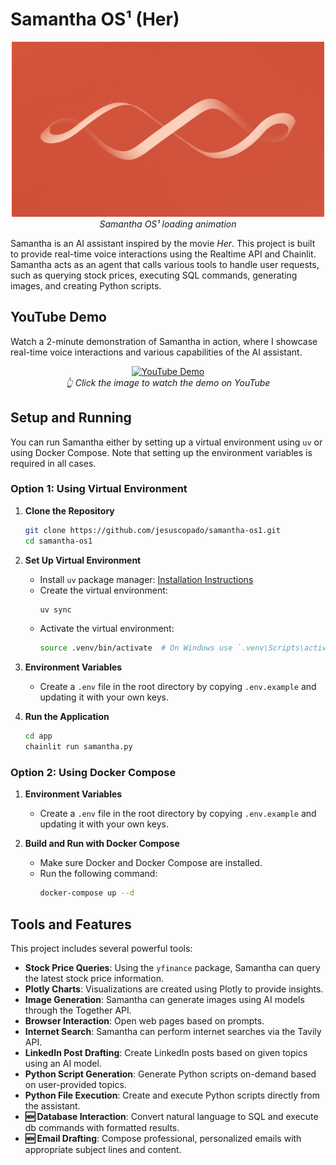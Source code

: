 # Samantha OS¹ (Her)

<p align="center">
   <a href="https://fokkemars.com/os1">
    <img src="images/os1.gif" alt="YouTube Demo" width="500">
  </a>
  <br>
  <em>Samantha OS¹ loading animation</em>
</p>

Samantha is an AI assistant inspired by the movie *Her*. This project is built to provide real-time voice interactions using the Realtime API and Chainlit. Samantha acts as an agent that calls various tools to handle user requests, such as querying stock prices, executing SQL commands, generating images, and creating Python scripts.

## YouTube Demo
Watch a 2-minute demonstration of Samantha in action, where I showcase real-time voice interactions and various capabilities of the AI assistant.

<p align="center">
  <a href="https://www.youtube.com/watch?v=qVstKgrwX_o">
    <img src="images/thumbnail_short_demo.png" alt="YouTube Demo" width="500">
  </a>
  <br>
  <em>👆 Click the image to watch the demo on YouTube</em>
</p>


## Setup and Running

You can run Samantha either by setting up a virtual environment using `uv` or using Docker Compose. Note that setting up the environment variables is required in all cases.

### Option 1: Using Virtual Environment

1. **Clone the Repository**
   ```sh
   git clone https://github.com/jesuscopado/samantha-os1.git
   cd samantha-os1
   ```

2. **Set Up Virtual Environment**
   - Install `uv` package manager: [Installation Instructions](https://docs.astral.sh/uv/getting-started/installation/)
   - Create the virtual environment:
     ```sh
     uv sync
     ```
   - Activate the virtual environment:
     ```sh
     source .venv/bin/activate  # On Windows use `.venv\Scripts\activate`
     ```

3. **Environment Variables**
   - Create a `.env` file in the root directory by copying `.env.example` and updating it with your own keys.

4. **Run the Application**
   ```sh
   cd app
   chainlit run samantha.py
   ```

### Option 2: Using Docker Compose

1. **Environment Variables**
   - Create a `.env` file in the root directory by copying `.env.example` and updating it with your own keys.

2. **Build and Run with Docker Compose**
   - Make sure Docker and Docker Compose are installed.
   - Run the following command:
     ```sh
     docker-compose up --d
     ```

## Tools and Features

This project includes several powerful tools:

- **Stock Price Queries**: Using the `yfinance` package, Samantha can query the latest stock price information.
- **Plotly Charts**: Visualizations are created using Plotly to provide insights.
- **Image Generation**: Samantha can generate images using AI models through the Together API.
- **Browser Interaction**: Open web pages based on prompts.
- **Internet Search**: Samantha can perform internet searches via the Tavily API.
- **LinkedIn Post Drafting**: Create LinkedIn posts based on given topics using an AI model.
- **Python Script Generation**: Generate Python scripts on-demand based on user-provided topics.
- **Python File Execution**: Create and execute Python scripts directly from the assistant.
- **🆕 Database Interaction**: Convert natural language to SQL and execute db commands with formatted results.
- **🆕 Email Drafting**: Compose professional, personalized emails with appropriate subject lines and content.
